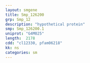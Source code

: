 ```yaml
---
layout: smgene
title: Smp_126200
grp: Smp_12
description: "hypothetical protein"
smp: Smp_126200.1
uniprot: "G4M025"
length:  2178
cdd: "cl12330, pfam06218"
kk: ns
categories: sm
---
```

